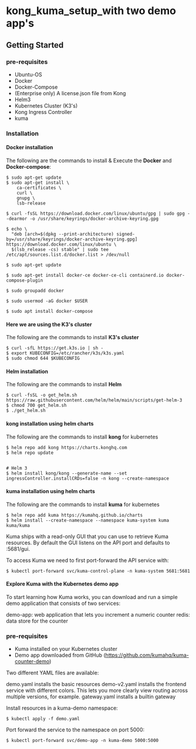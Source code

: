 # kong_kuma_setup_with two demo app's

## Getting Started

### pre-requisites

* Ubuntu-OS
* Docker
* Docker-Compose
* (Enterprise only) A license.json file from Kong
* Helm3
* Kubernetes Cluster (K3's)
* Kong Ingress Controller
* kuma


### Installation

 #### Docker installation
 The following are the commands to install & Execute the  **Docker** and  **Docker-compose**:

```
$ sudo apt-get update
$ sudo apt-get install \
    ca-certificates \
    curl \
    gnupg \
    lsb-release

$ curl -fsSL https://download.docker.com/linux/ubuntu/gpg | sudo gpg --dearmor -o /usr/share/keyrings/docker-archive-keyring.gpg

$ echo \
  "deb [arch=$(dpkg --print-architecture) signed-by=/usr/share/keyrings/docker-archive-keyring.gpg] https://download.docker.com/linux/ubuntu \
  $(lsb_release -cs) stable" | sudo tee /etc/apt/sources.list.d/docker.list > /dev/null

$ sudo apt-get update

$ sudo apt-get install docker-ce docker-ce-cli containerd.io docker-compose-plugin

$ sudo groupadd docker

$ sudo usermod -aG docker $USER

$ sudo apt install docker-compose

```
 #### Here we are using the K3's cluster
 The following are the commands to install **K3's cluster**
```
$ curl -sfL https://get.k3s.io | sh -
$ export KUBECONFIG=/etc/rancher/k3s/k3s.yaml
$ sudo chmod 644 $KUBECONFIG

```

#### Helm  installation
 The following are the commands to install  **Helm** 
```
$ curl -fsSL -o get_helm.sh https://raw.githubusercontent.com/helm/helm/main/scripts/get-helm-3
$ chmod 700 get_helm.sh
$ ./get_helm.sh

```

#### kong  installation using helm charts
 The following are the commands to install  **kong** for kubernetes
```
$ helm repo add kong https://charts.konghq.com
$ helm repo update


# Helm 3
$ helm install kong/kong --generate-name --set ingressController.installCRDs=false -n kong --create-namespace

```

#### kuma installation using helm charts
 The following are the commands to install  **kuma** for kubernetes
```
$ helm repo add kuma https://kumahq.github.io/charts
$ helm install --create-namespace --namespace kuma-system kuma kuma/kuma

```

Kuma ships with a read-only GUI that you can use to retrieve Kuma resources. By default the GUI listens on the API port and defaults to :5681/gui.

To access Kuma we need to first port-forward the API service with:

```
$ kubectl port-forward svc/kuma-control-plane -n kuma-system 5681:5681

```
####  Explore Kuma with the Kubernetes demo app

To start learning how Kuma works, you can download and run a simple demo application that consists of two services:

demo-app: web application that lets you increment a numeric counter
redis: data store for the counter

### pre-requisites

* Kuma installed on your Kubernetes cluster
* Demo app downloaded from GitHub (https://github.com/kumahq/kuma-counter-demo)

Two different YAML files are available:

demo.yaml installs the basic resources
demo-v2.yaml installs the frontend service with different colors. This lets you more clearly view routing across multiple versions, for example.
gateway.yaml installs a builtin gateway

Install resources in a kuma-demo namespace:
```
$ kubectl apply -f demo.yaml

```
Port forward the service to the namespace on port 5000:
```
$ kubectl port-forward svc/demo-app -n kuma-demo 5000:5000

```
